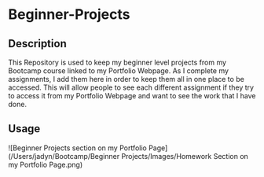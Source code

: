 # Beginner-Projects

## Description
This  Repository is used to keep my beginner level projects from my Bootcamp course linked to my Portfolio Webpage. As I complete my assignments, I add them here in order to keep them all in one place to be accessed. This will allow people to see each different assignment if they try to access it from my Portfolio Webpage and want to see the work that I have done. 

## Usage
![Beginner Projects section on my Portfolio Page](/Users/jadyn/Bootcamp/Beginner Projects/Images/Homework Section on my Portfolio Page.png)

